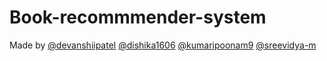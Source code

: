 # Book-recommmender-system

Made by [@devanshiipatel](https://github.com/devanshiipatel) [@dishika1606](https://github.com/dishika1606) [@kumaripoonam9](https://github.com/kumaripoonam9) [@sreevidya-m](https://github.com/sreevidya-m)

